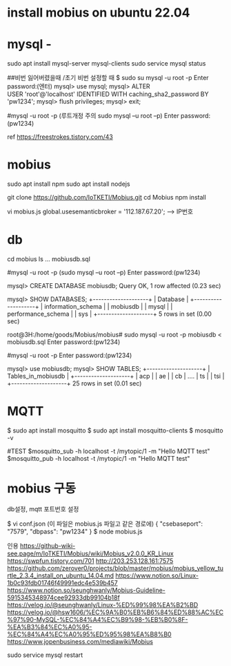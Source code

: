 
# install mobius on ubuntu 22.04

# mysql -
sudo apt install mysql-server mysql-clients
sudo service mysql status

##비번 잃어버렸을때 /초기 비번 설정할 때
$ sudo su
mysql -u root -p
Enter password:(엔터)
mysql> use mysql;
mysql> ALTER USER 'root'@'localhost' IDENTIFIED WITH caching_sha2_password BY 'pw1234';
mysql> flush privileges;
mysql> exit;

#mysql -u root -p         (루트개정 주의 sudo mysql –u root –p)
Enter password:(pw1234)

ref https://freestrokes.tistory.com/43

# mobius
sudo apt install npm
sudo apt install nodejs

git clone https://github.com/IoTKETI/Mobius.git
cd Mobius
npm install

vi mobius.js
global.usesemanticbroker    = '112.187.67.20'; --> IP번호

# db

cd mobius
ls 
  ... mobiusdb.sql 
  
#mysql -u root -p          (sudo mysql –u root –p)
Enter password:(pw1234) 

mysql> CREATE DATABASE mobiusdb;
Query OK, 1 row affected (0.23 sec)

mysql> SHOW DATABASES;
+--------------------+
| Database           |
+--------------------+
| information_schema |
| mobiusdb           |
| mysql              |
| performance_schema |
| sys                |
+--------------------+
5 rows in set (0.00 sec)

root@3H:/home/goods/Mobius/mobius# sudo mysql -u root -p mobiusdb < mobiusdb.sql
Enter password:(pw1234) 

#mysql -u root -p 
Enter password:(pw1234)

mysql> use mobiusdb;
mysql> SHOW TABLES;
+--------------------+
| Tables_in_mobiusdb |
+--------------------+
| acp                |
| ae                 |
| cb                 |
....
| ts                 |
| tsi                |
+--------------------+
25 rows in set (0.01 sec)

# MQTT
$ sudo apt install mosquitto
$ sudo apt install mosquitto-clients
$ mosquitto -v

#TEST
$mosquitto_sub -h localhost -t /mytopic/1 -m "Hello MQTT test"
$mosquitto_pub -h localhost -t /mytopic/1 -m "Hello MQTT test"



# mobius 구동

db설정, mqtt 포트번호 설정

$ vi conf.json            (이 파일은 mobius.js 파일고 같은 경로에) 
{
	"csebaseport":	"7579",
	"dbpass":	"pw1234"
}
$ node mobius.js

인용
https://github-wiki-see.page/m/IoTKETI/Mobius/wiki/Mobius_v2.0.0_KR_Linux
https://swpfun.tistory.com/701
http://203.253.128.161:7575
https://github.com/zerover0/projects/blob/master/mobius/mobius_yellow_turtle_2.3.4_install_on_ubuntu_14.04.md
https://www.notion.so/Linux-1b0c93fdb01746f49991edc4e539b457
https://www.notion.so/seunghwanly/Mobius-Guideline-5915345348974cee92933db99104b18f
https://velog.io/@seunghwanly/Linux-%ED%99%98%EA%B2%BD
https://velog.io/@hsw1606/%EC%9A%B0%EB%B6%84%ED%88%AC%EC%97%90-MySQL-%EC%84%A4%EC%B9%98-%EB%B0%8F-%EA%B3%84%EC%A0%95-%EC%84%A4%EC%A0%95%ED%95%98%EA%B8%B0
https://www.jopenbusiness.com/mediawiki/Mobius


sudo service mysql restart














